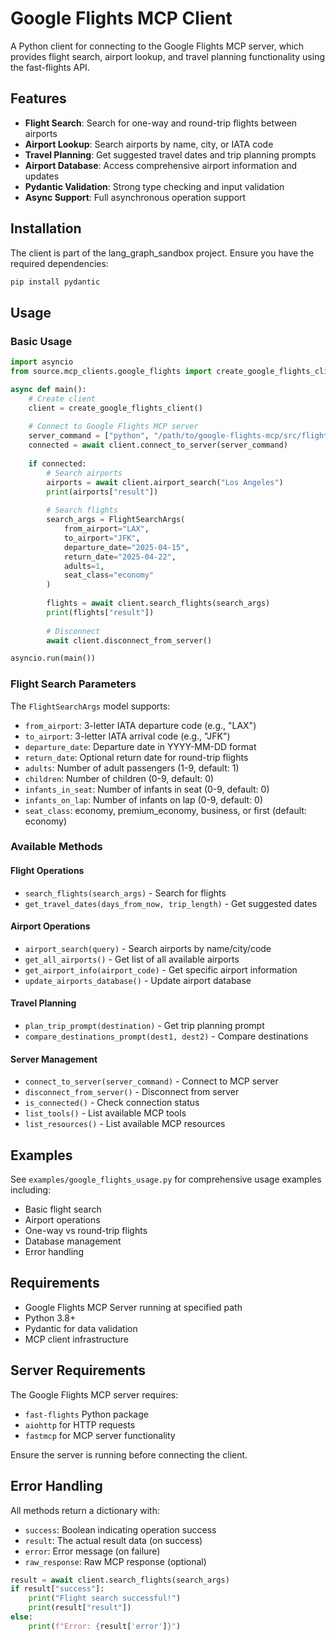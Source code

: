# Google Flights MCP Client

A Python client for connecting to the Google Flights MCP server, which provides flight search, airport lookup, and travel planning functionality using the fast-flights API.

## Features

- **Flight Search**: Search for one-way and round-trip flights between airports
- **Airport Lookup**: Search airports by name, city, or IATA code
- **Travel Planning**: Get suggested travel dates and trip planning prompts
- **Airport Database**: Access comprehensive airport information and updates
- **Pydantic Validation**: Strong type checking and input validation
- **Async Support**: Full asynchronous operation support

## Installation

The client is part of the lang_graph_sandbox project. Ensure you have the required dependencies:

```bash
pip install pydantic
```

## Usage

### Basic Usage

```python
import asyncio
from source.mcp_clients.google_flights import create_google_flights_client, FlightSearchArgs

async def main():
    # Create client
    client = create_google_flights_client()
    
    # Connect to Google Flights MCP server
    server_command = ["python", "/path/to/google-flights-mcp/src/flights-mcp-server.py"]
    connected = await client.connect_to_server(server_command)
    
    if connected:
        # Search airports
        airports = await client.airport_search("Los Angeles")
        print(airports["result"])
        
        # Search flights
        search_args = FlightSearchArgs(
            from_airport="LAX",
            to_airport="JFK", 
            departure_date="2025-04-15",
            return_date="2025-04-22",
            adults=1,
            seat_class="economy"
        )
        
        flights = await client.search_flights(search_args)
        print(flights["result"])
        
        # Disconnect
        await client.disconnect_from_server()

asyncio.run(main())
```

### Flight Search Parameters

The `FlightSearchArgs` model supports:

- `from_airport`: 3-letter IATA departure code (e.g., "LAX")
- `to_airport`: 3-letter IATA arrival code (e.g., "JFK") 
- `departure_date`: Departure date in YYYY-MM-DD format
- `return_date`: Optional return date for round-trip flights
- `adults`: Number of adult passengers (1-9, default: 1)
- `children`: Number of children (0-9, default: 0)
- `infants_in_seat`: Number of infants in seat (0-9, default: 0)
- `infants_on_lap`: Number of infants on lap (0-9, default: 0)
- `seat_class`: economy, premium_economy, business, or first (default: economy)

### Available Methods

#### Flight Operations
- `search_flights(search_args)` - Search for flights
- `get_travel_dates(days_from_now, trip_length)` - Get suggested dates

#### Airport Operations
- `airport_search(query)` - Search airports by name/city/code
- `get_all_airports()` - Get list of all available airports
- `get_airport_info(airport_code)` - Get specific airport information
- `update_airports_database()` - Update airport database

#### Travel Planning
- `plan_trip_prompt(destination)` - Get trip planning prompt
- `compare_destinations_prompt(dest1, dest2)` - Compare destinations

#### Server Management
- `connect_to_server(server_command)` - Connect to MCP server
- `disconnect_from_server()` - Disconnect from server
- `is_connected()` - Check connection status
- `list_tools()` - List available MCP tools
- `list_resources()` - List available MCP resources

## Examples

See `examples/google_flights_usage.py` for comprehensive usage examples including:

- Basic flight search
- Airport operations
- One-way vs round-trip flights
- Database management
- Error handling

## Requirements

- Google Flights MCP Server running at specified path
- Python 3.8+
- Pydantic for data validation
- MCP client infrastructure

## Server Requirements

The Google Flights MCP server requires:
- `fast-flights` Python package
- `aiohttp` for HTTP requests
- `fastmcp` for MCP server functionality

Ensure the server is running before connecting the client.

## Error Handling

All methods return a dictionary with:
- `success`: Boolean indicating operation success
- `result`: The actual result data (on success)
- `error`: Error message (on failure)
- `raw_response`: Raw MCP response (optional)

```python
result = await client.search_flights(search_args)
if result["success"]:
    print("Flight search successful!")
    print(result["result"])
else:
    print(f"Error: {result['error']}")
```